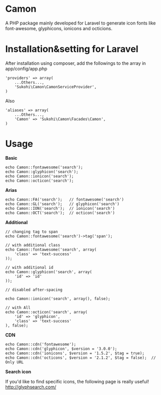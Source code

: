 Camon
=====

A PHP package mainly developed for Laravel to generate icon fonts like font-awesome, glyphicons, ionicons and octicions.

Installation&setting for Laravel
====

After installation using composer, add the followings to the array in  app/config/app.php

    'providers' => array(  
        ...Others...,  
        'Sukohi\Camon\CamonServiceProvider', 
    )

Also

    'aliases' => array(  
        ...Others...,  
        'Camon' => 'Sukohi\Camon\Facades\Camon',
    )

Usage
====

**Basic**

    echo Camon::fontawesome('search');
    echo Camon::glyphicon('search');
    echo Camon::ionicon('search');
    echo Camon::octicon('search');

**Arias**

    echo Camon::FA('search');	// fontawesome('search')
    echo Camon::GL('search');	// glyphicon('search')
    echo Camon::ION('search');	// ionicon('search')
    echo Camon::OCT('search');	// octicon('search')

**Additional**

    // changing tag to span
    echo Camon::fontawesome('search')->tag('span');

    // with additional class
    echo Camon::fontawesome('search', array(
    	'class' => 'text-success'
    ));

    // with additional id
    echo Camon::glyphicon('search', array(
    	'id' => 'id'
    ));

    // disabled after-spacing

    echo Camon::ionicon('search', array(), false);

    // with All
    echo Camon::octicon('search', array(				
    	'id' => 'glyphicon', 
    	'class' => 'text-success'
    ), false);
		
**CDN**

    echo Camon::cdn('fontawesome');
    echo Camon::cdn('glyphicon', $version = '3.0.0');
    echo Camon::cdn('ionicons', $version = '1.5.2', $tag = true);
    echo Camon::cdn('octicons', $version = '2.1.2', $tag = false);	// Only URL

**Search icon**

If you'd like to find specific icons, the following page is really useful!
http://glyphsearch.com/